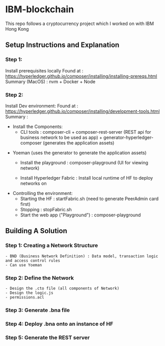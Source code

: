# IBM-blockchain

This repo follows a cryptocurrency project which I worked on with IBM Hong Kong

## Setup Instructions and Explanation

### Step 1:
Install prerequisites locally
Found at : https://hyperledger.github.io/composer/installing/installing-prereqs.html
Summary (MacOS) : nvm + Docker + Node

### Step 2:
Install Dev environment:
Found at : https://hyperledger.github.io/composer/installing/development-tools.html
Summary :

- Install the Components:
	- CLI tools : composer-cli + composer-rest-server (REST api for business network to be used as app) + generator-hyperledger-composer (generates the application assets) 
+ Yoeman (uses the generator to generate the application assets)

	- Install the playground : composer-playground (UI for viewing network)

	- Install Hyperledger Fabric : Install local runtime of HF to deploy networks on

- Controlling the environment:
	- Starting the HF : startFabric.sh (need to generate PeerAdmin card first)
	- Stopping : stopFabric.sh
	- Start the web app ("Playground") : composer-playground


## Building A Solution

### Step 1: Creating a Network Structure
	- BND (Business Network Definition) : Data model, transaction logic and access control rules
	- Can use Yoeman

### Step 2: Define the Network
	- Design the .cto file (all components of Network)
	- Design the logic.js
	- permissions.acl

### Step 3: Generate .bna file

### Step 4: Deploy .bna onto an instance of HF

### Step 5: Generate the REST server